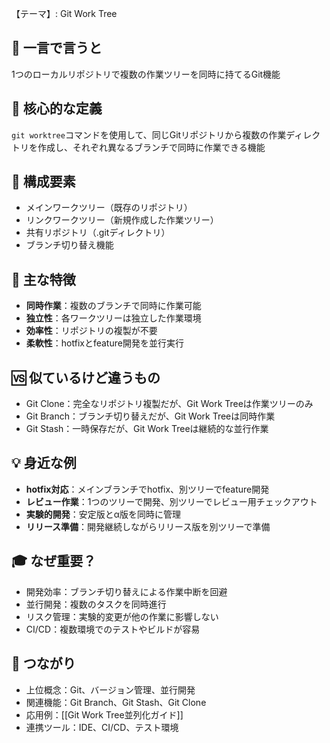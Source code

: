 【テーマ】: Git Work Tree

## 📝 一言で言うと
1つのローカルリポジトリで複数の作業ツリーを同時に持てるGit機能

## 🎯 核心的な定義
`git worktree`コマンドを使用して、同じGitリポジトリから複数の作業ディレクトリを作成し、それぞれ異なるブランチで同時に作業できる機能

## 🔗 構成要素
- メインワークツリー（既存のリポジトリ）
- リンクワークツリー（新規作成した作業ツリー）
- 共有リポジトリ（.gitディレクトリ）
- ブランチ切り替え機能

## 🌟 主な特徴
- **同時作業**：複数のブランチで同時に作業可能
- **独立性**：各ワークツリーは独立した作業環境
- **効率性**：リポジトリの複製が不要
- **柔軟性**：hotfixとfeature開発を並行実行

## 🆚 似ているけど違うもの
- Git Clone：完全なリポジトリ複製だが、Git Work Treeは作業ツリーのみ
- Git Branch：ブランチ切り替えだが、Git Work Treeは同時作業
- Git Stash：一時保存だが、Git Work Treeは継続的な並行作業

## 💡 身近な例
- **hotfix対応**：メインブランチでhotfix、別ツリーでfeature開発
- **レビュー作業**：1つのツリーで開発、別ツリーでレビュー用チェックアウト
- **実験的開発**：安定版とα版を同時に管理
- **リリース準備**：開発継続しながらリリース版を別ツリーで準備

## 🎓 なぜ重要？
- 開発効率：ブランチ切り替えによる作業中断を回避
- 並行開発：複数のタスクを同時進行
- リスク管理：実験的変更が他の作業に影響しない
- CI/CD：複数環境でのテストやビルドが容易

## 🔄 つながり
- 上位概念：Git、バージョン管理、並行開発
- 関連機能：Git Branch、Git Stash、Git Clone
- 応用例：[[Git Work Tree並列化ガイド]]
- 連携ツール：IDE、CI/CD、テスト環境